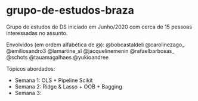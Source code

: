 # grupo-de-estudos-braza
Grupo de estudos de DS iniciado em Junho/2020 com cerca de 15 pessoas interessadas no assunto.

Envolvidos (em ordem alfabética de @): 
@bobcastaldeli 
@carolinezago_
@emiliosandro3
@lamartine_sl
@jacquelinemenin
@rafaelbarbosas_
@schots 
@tauamagalhaes
@yukioandree 


Tópicos abordados:
- Semana 1: OLS + Pipeline Scikit
- Semana 2: Ridge & Lasso + OOB + Bagging
- Semana 3:

